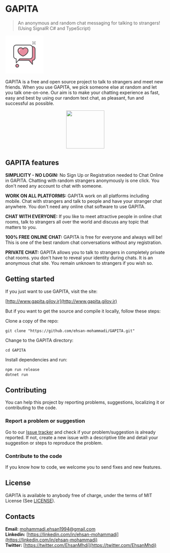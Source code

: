 # GAPITA

> An anonymous and random chat messaging for talking to strangers! (Using SignalR C# and TypeScript)

<img src="https://github.com/ehsan-mohammadi/GAPITA/blob/master/src/img/GapitaLogo.png" width="120" height="120"/>

GAPITA is a free and open source project to talk to strangers and meet new friends. When you use GAPITA, we pick someone else at random and let you talk one-on-one. Our aim is to make your chatting experience as fast, easy and best by using our random text chat, as pleasant, fun and successful as possible.

<p align="center"><img src="https://github.com/ehsan-mohammadi/GAPITA/blob/master/screenshots/GAPITA-image.png" width="120" height="120"/></p>

## GAPITA features

**SIMPLICITY - NO LOGIN:** No Sign Up or Registration needed to Chat Online in GAPITA. Chatting with random strangers anonymously is one click. You don't need any account to chat with someone.

**WORK ON ALL PLATFORMS:** GAPITA work on all platforms including mobile. Chat with strangers and talk to people and have your stranger chat anywhere. You don't need any online chat software to use GAPITA.

**CHAT WITH EVERYONE:** If you like to meet attractive people in online chat rooms, talk to strangers all over the world and discuss any topic that matters to you.

**100% FREE ONLINE CHAT:** GAPITA is free for everyone and always will be! This is one of the best random chat conversations without any registration.

**PRIVATE CHAT:** GAPITA allows you to talk to strangers in completely private chat rooms. you don't have to reveal your identity during chats. It is an anonymous chat site. You remain unknown to strangers if you wish so.

## Getting started

If you just want to use GAPITA, visit the site:

[http://www.gapita.giloy.ir](http://www.gapita.giloy.ir)

But if you want to get the source and compile it locally, follow these steps:

Clone a copy of the repo:

    git clone "https://github.com/ehsan-mohammadi/GAPITA.git"

Change to the GAPITA directory:

    cd GAPITA
    
Install dependencies and run:

    npm run release
    dotnet run

## Contributing

You can help this project by reporting problems, suggestions, localizing it or contributing to the code.

### Report a problem or suggestion

Go to our [Issue tracker](https://github.com/ehsan-mohammadi/GAPITA/issues) and check if your problem/suggestion is already reported. If not, create a new issue with a descriptive title and detail your suggestion or steps to reproduce the problem.

### Contribute to the code

If you know how to code, we welcome you to send fixes and new features.

## License

GAPITA is available to anybody free of charge, under the terms of MIT License (See [LICENSE](../master/LICENSE)).

## Contacts

**Email:** [mohammadi.ehsan1994@gmail.com](mailto:mohammadi.ehsan1994@gmail.com)
<br/>
**Linkedin:** [https://linkedin.com/in/ehsan-mohammadi](https://linkedin.com/in/ehsan-mohammadi)
<br/>
**Twitter:** [https://twitter.com/EhsanMhdi](https://twitter.com/EhsanMhdi)